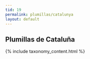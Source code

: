 ```yaml
---
tid: 19
permalink: plumillas/catalunya
layout: default
---
```

## Plumillas de Cataluña
{% include taxonomy_content.html %}
